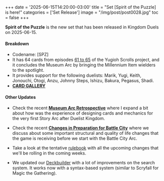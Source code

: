 +++
date = '2025-06-15T14:20:00-03:00'
title = "Set [Spirit of the Puzzle] is here!"
categories = ['Set Release']
image = "/img/post/post0028.jpg"
toc = false
+++

**Spirit of the Puzzle** is the new set that has been released in Kingdom Duels on 2025-06-15.

#### Breakdown

- Codename: [SPZ]
- It has 64 cards from episodes [61 to 65](/story/museum-arc/) of the Yugioh Scrolls project, and it concludes the Museum Arc by bringing the Millennium Item wielders to the spotlight.
- It provides support for the following duelists: Marik, Yugi, Keith, Jonouchi, Otogi, Anzu, Johnny Steps, Ishizu, Bakura, Pegasus, Shadi.
- [**CARD GALLERY**](/deckbuilder/?search=set%253ASPZ)

#### Other Updates

- Check the recent [**Museum Arc Retrospective**](/post/retrospective-museum-arc/) where I expand a bit about how was the experience of designing cards and mechanics for the very first Story Arc after Duelist Kingdom.

- Check the recent [**Changes in Preparation for Battle City**](/post/adjustments-before-battle-city/) where we discuss about some important structural and quality of life changes that the game is receiving before we start with the Battle City Arc.

- Take a look at the tentative [rulebook](/rules-wip) with all the upcoming changes that we'll be rolling in the coming weeks.

- We updated our [Deckbuilder](/deckbuilder) with a lot of improvements on the search system. It works now with a syntax-based system (similar to Scryfall for Magic the Gathering).
